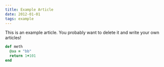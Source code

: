 ```yaml
---
title: Example Article
date: 2012-01-01
tags: example
---
```


This is an example article. You probably want to delete it and write your own articles!

~~~ ruby
def meth
  @aa = "bb"
  return 1+101
end
~~~
